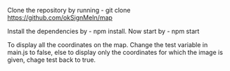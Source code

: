 Clone the repository by running - git clone https://github.com/okSignMeIn/map

Install the dependencies by - npm install.
Now start by - npm start

To display all the coordinates on the map. Change the test variable in main.js to false, else to display only the coordinates for which the image is given, chage test back to true.

